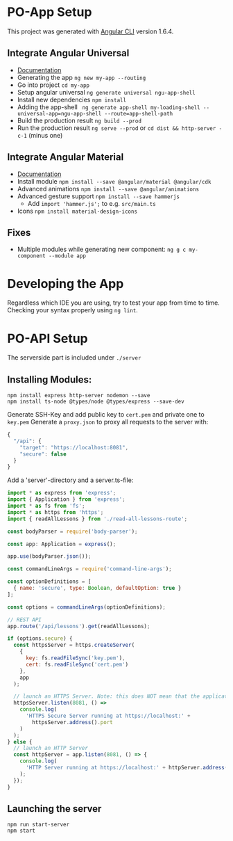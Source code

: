 # PO-App Setup

This project was generated with [Angular CLI](https://github.com/angular/angular-cli) version 1.6.4.

## Integrate Angular Universal
- [Documentation](1)
- Generating the app `ng new my-app --routing`
- Go into project `cd my-app`
- Setup angular universal `ng generate universal ngu-app-shell`
- Install new dependencies `npm install`
- Adding the app-shell ` ng generate app-shell my-loading-shell --universal-app=ngu-app-shell --route=app-shell-path`
- Build the production result `ng build --prod`
- Run the production result `ng serve --prod` or `cd dist && http-server -c-1` (minus one)

## Integrate Angular Material
- [Documentation](2)
- Install module `npm install --save @angular/material @angular/cdk`
- Advanced animations `npm install --save @angular/animations`
- Advanced gesture support `npm install --save hammerjs`
    - Add `import 'hammer.js';` to e.g. `src/main.ts`
- Icons `npm install material-design-icons`

## Fixes
- Multiple modules while generating new component: `ng g c my-component --module app`

# Developing the App
Regardless which IDE you are using, try to test your app from time to time.
Checking your syntax properly using `ng lint`.

# PO-API Setup
The serverside part is included under `./server`

## Installing Modules:
```Processing
npm install express http-server nodemon --save
npm install ts-node @types/node @types/express --save-dev
```
Generate SSH-Key and add public key to `cert.pem` and private one to `key.pem`
Generate a `proxy.json` to proxy all requests to the server with:
```javascript
{
  "/api": {
    "target": "https://localhost:8081",
    "secure": false
  }
}
```
Add a 'server'-directory and a server.ts-file:
```javascript
import * as express from 'express';
import { Application } from 'express';
import * as fs from 'fs';
import * as https from 'https';
import { readAllLessons } from './read-all-lessons-route';

const bodyParser = require('body-parser');

const app: Application = express();

app.use(bodyParser.json());

const commandLineArgs = require('command-line-args');

const optionDefinitions = [
  { name: 'secure', type: Boolean, defaultOption: true }
];

const options = commandLineArgs(optionDefinitions);

// REST API
app.route('/api/lessons').get(readAllLessons);

if (options.secure) {
  const httpsServer = https.createServer(
    {
      key: fs.readFileSync('key.pem'),
      cert: fs.readFileSync('cert.pem')
    },
    app
  );

  // launch an HTTPS Server. Note: this does NOT mean that the application is secure
  httpsServer.listen(8081, () =>
    console.log(
      'HTTPS Secure Server running at https://localhost:' +
        httpsServer.address().port
    )
  );
} else {
  // launch an HTTP Server
  const httpServer = app.listen(8081, () => {
    console.log(
      'HTTP Server running at https://localhost:' + httpServer.address().port
    );
  });
}
``` 

## Launching the server
```
npm run start-server
npm start
```

[1]: https://universal.angular.io/
[2]: https://material.angular.io/
[3]: https://github.com/angular/angularfire2
